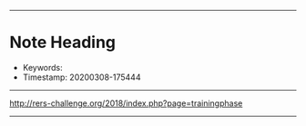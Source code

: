 


------------------------------------------------
<a name="20200308-175444"></a>
Note Heading
================================================
* Keywords: 
* Timestamp: 20200308-175444

------------------------------------------------
http://rers-challenge.org/2018/index.php?page=trainingphase



------------------------------------------------


